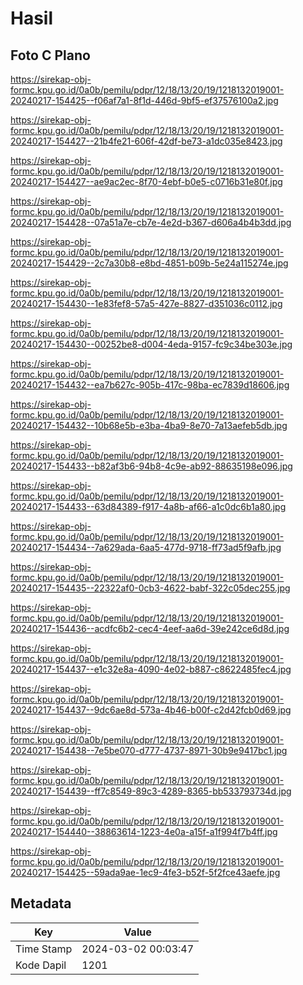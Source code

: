 # Hasil

## Foto C Plano

https://sirekap-obj-formc.kpu.go.id/0a0b/pemilu/pdpr/12/18/13/20/19/1218132019001-20240217-154425--f06af7a1-8f1d-446d-9bf5-ef37576100a2.jpg

https://sirekap-obj-formc.kpu.go.id/0a0b/pemilu/pdpr/12/18/13/20/19/1218132019001-20240217-154427--21b4fe21-606f-42df-be73-a1dc035e8423.jpg

https://sirekap-obj-formc.kpu.go.id/0a0b/pemilu/pdpr/12/18/13/20/19/1218132019001-20240217-154427--ae9ac2ec-8f70-4ebf-b0e5-c0716b31e80f.jpg

https://sirekap-obj-formc.kpu.go.id/0a0b/pemilu/pdpr/12/18/13/20/19/1218132019001-20240217-154428--07a51a7e-cb7e-4e2d-b367-d606a4b4b3dd.jpg

https://sirekap-obj-formc.kpu.go.id/0a0b/pemilu/pdpr/12/18/13/20/19/1218132019001-20240217-154429--2c7a30b8-e8bd-4851-b09b-5e24a115274e.jpg

https://sirekap-obj-formc.kpu.go.id/0a0b/pemilu/pdpr/12/18/13/20/19/1218132019001-20240217-154430--1e83fef8-57a5-427e-8827-d351036c0112.jpg

https://sirekap-obj-formc.kpu.go.id/0a0b/pemilu/pdpr/12/18/13/20/19/1218132019001-20240217-154430--00252be8-d004-4eda-9157-fc9c34be303e.jpg

https://sirekap-obj-formc.kpu.go.id/0a0b/pemilu/pdpr/12/18/13/20/19/1218132019001-20240217-154432--ea7b627c-905b-417c-98ba-ec7839d18606.jpg

https://sirekap-obj-formc.kpu.go.id/0a0b/pemilu/pdpr/12/18/13/20/19/1218132019001-20240217-154432--10b68e5b-e3ba-4ba9-8e70-7a13aefeb5db.jpg

https://sirekap-obj-formc.kpu.go.id/0a0b/pemilu/pdpr/12/18/13/20/19/1218132019001-20240217-154433--b82af3b6-94b8-4c9e-ab92-88635198e096.jpg

https://sirekap-obj-formc.kpu.go.id/0a0b/pemilu/pdpr/12/18/13/20/19/1218132019001-20240217-154433--63d84389-f917-4a8b-af66-a1c0dc6b1a80.jpg

https://sirekap-obj-formc.kpu.go.id/0a0b/pemilu/pdpr/12/18/13/20/19/1218132019001-20240217-154434--7a629ada-6aa5-477d-9718-ff73ad5f9afb.jpg

https://sirekap-obj-formc.kpu.go.id/0a0b/pemilu/pdpr/12/18/13/20/19/1218132019001-20240217-154435--22322af0-0cb3-4622-babf-322c05dec255.jpg

https://sirekap-obj-formc.kpu.go.id/0a0b/pemilu/pdpr/12/18/13/20/19/1218132019001-20240217-154436--acdfc6b2-cec4-4eef-aa6d-39e242ce6d8d.jpg

https://sirekap-obj-formc.kpu.go.id/0a0b/pemilu/pdpr/12/18/13/20/19/1218132019001-20240217-154437--e1c32e8a-4090-4e02-b887-c8622485fec4.jpg

https://sirekap-obj-formc.kpu.go.id/0a0b/pemilu/pdpr/12/18/13/20/19/1218132019001-20240217-154437--9dc6ae8d-573a-4b46-b00f-c2d42fcb0d69.jpg

https://sirekap-obj-formc.kpu.go.id/0a0b/pemilu/pdpr/12/18/13/20/19/1218132019001-20240217-154438--7e5be070-d777-4737-8971-30b9e9417bc1.jpg

https://sirekap-obj-formc.kpu.go.id/0a0b/pemilu/pdpr/12/18/13/20/19/1218132019001-20240217-154439--ff7c8549-89c3-4289-8365-bb533793734d.jpg

https://sirekap-obj-formc.kpu.go.id/0a0b/pemilu/pdpr/12/18/13/20/19/1218132019001-20240217-154440--38863614-1223-4e0a-a15f-a1f994f7b4ff.jpg

https://sirekap-obj-formc.kpu.go.id/0a0b/pemilu/pdpr/12/18/13/20/19/1218132019001-20240217-154425--59ada9ae-1ec9-4fe3-b52f-5f2fce43aefe.jpg


## Metadata

| Key        | Value               |
| ---------- | ------------------- |
| Time Stamp | 2024-03-02 00:03:47 |
| Kode Dapil | 1201                |



